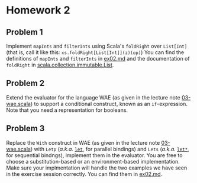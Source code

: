 # Homework 2

## Problem 1

Implement `mapInts` and `filterInts` using Scala's `foldRight` over
`List[Int]` (that is, call it like this: `xs.foldRight[List[Int]](z)(op)`)
You can find the definitions of `mapInts` and `filterInts` in
[ex02.md](../../exercises/ex02.md) and the documentation of `foldRight` in
[scala.collection.immutable.List](http://www.scala-lang.org/api/current/index.html#scala.collection.immutable.List).

## Problem 2

Extend the evaluator for the language WAE (as given in the lecture note
[03-wae.scala](../../lecturenotes/03-wae.scala)) to support a conditional
construct, known as an `if`-expression.  Note that you need a representation
for booleans.

## Problem 3

Replace the `With` construct in WAE (as given in the lecture note
[03-wae.scala](../../lecturenotes/03-wae.scala)) with `Letp` (_a.k.a._
[`let`](http://docs.racket-lang.org/guide/let.html?q=parallel%20binding#%28part._.Parallel_.Binding__let%29),
for parallel bindings) and `Lets` (_a.k.a._
[`let*`](http://docs.racket-lang.org/guide/let.html?q=sequential%20binding&q=parallel%20binding#%28part._.Sequential_.Binding__let_%29),
for sequential bindngs), implement them in the evaluator.  You are free to
choose a substitution-based or an environment-based implementation.  Make
sure your implmentation will handle the two examples we have seen in the
exercise session correctly.  You can find them in
[ex02.md](../../exercises/ex02.md).

